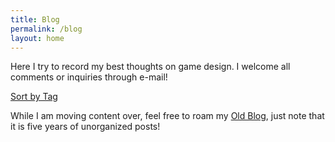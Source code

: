 ```yaml
---
title: Blog
permalink: /blog
layout: home
---
```

Here I try to record my best thoughts on game design. I welcome all comments or inquiries through e-mail!

[Sort by Tag](/blog/tags)

While I am moving content over, feel free to roam my [Old Blog](https://mysteriouslever.blogspot.com), just note that it is five years of unorganized posts!
